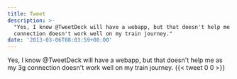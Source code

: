 ```yaml
---
title: Tweet
description: >-
  "Yes, I know @TweetDeck will have a webapp, but that doesn't help me as my 3g
  connection doesn't work well on my train journey."
date: '2013-03-06T08:03:59+00:00'
---
```

Yes, I know @TweetDeck will have a webapp, but that doesn't help me as my 3g connection doesn't work well on my train journey.
      {{< tweet 0 0 >}}
    
